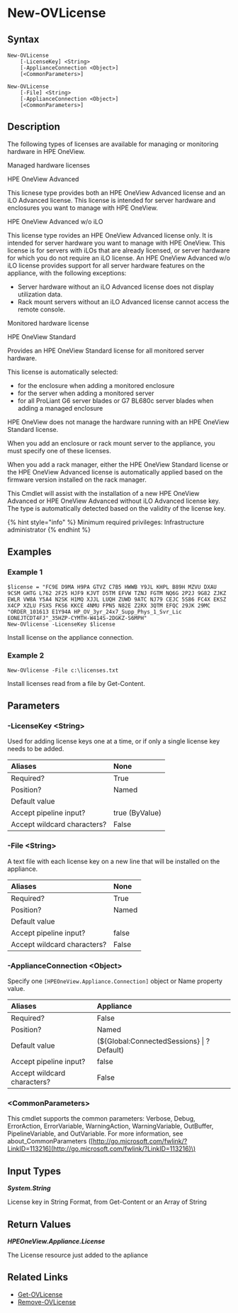 ﻿---
description: Install license on the appliance
---

# New-OVLicense

## Syntax

```text
New-OVLicense
    [-LicenseKey] <String>
    [-ApplianceConnection <Object>]
    [<CommonParameters>]
```

```text
New-OVLicense
    [-File] <String>
    [-ApplianceConnection <Object>]
    [<CommonParameters>]
```

## Description

The following types of licenses are available for managing or monitoring hardware in HPE OneView.

Managed hardware licenses

HPE OneView Advanced

This licnese type provides both an HPE OneView Advanced license and an iLO Advanced license.  This license is intended for server hardware and enclosures you want to manage with HPE OneView.

HPE OneView Advanced w/o iLO

This license type rovides an HPE OneView Advanced license only.  It is intended for server hardware you want to manage with HPE OneView. This license is for servers with iLOs that are already licensed, or server hardware for which you do not require an iLO license.  An HPE OneView Advanced w/o iLO license provides support for all server hardware features on the appliance, with the following exceptions:

*  Server hardware without an iLO Advanced license does not display utilization data.
*  Rack mount servers without an iLO Advanced license cannot access the remote console.

Monitored hardware license

HPE OneView Standard

Provides an HPE OneView Standard license for all monitored server hardware.

This license is automatically selected:

*  for the enclosure when adding a monitored enclosure
*  for the server when adding a monitored server
*  for all ProLiant G6 server blades or G7 BL680c server blades when adding a managed enclosure

HPE OneView does not manage the hardware running with an HPE OneView Standard license.

When you add an enclosure or rack mount server to the appliance, you must specify one of these licenses.

When you add a rack manager, either the HPE OneView Standard license or the HPE OneView Advanced license is automatically applied based on the firmware version installed on the rack manager.

This Cmdlet will assist with the installation of a new HPE OneView Advanced or HPE OneView Advanced without iLO Advanced license key.  The type is automatically detected based on the validity of the license key.

{% hint style="info" %}
Minimum required privileges: Infrastructure administrator
{% endhint %}

## Examples

###  Example 1 

```text
$license = "FC9E D9MA H9PA GTVZ C7B5 HWWB Y9JL KHPL B89H MZVU DXAU 9CSM GHTG L762 2F25 HJF9 KJVT D5TM EFVW TZNJ FGTM NQ6G 2P2J 9G82 ZJKZ EWLR VW8A Y5A4 N2SK H1MQ XJJL LUQH ZUWD 9ATC NJ79 CEJC 5S86 FC4X EKSZ X4CP XZLU FSXS FKS6 KKCE 4NMU FPN5 N82E Z2RX 3QTM EFQC 29JK 29MC "ORDER_101613 E1Y94A HP_OV_3yr_24x7_Supp_Phys_1_Svr_Lic EONEJTCDT4FJ"_35HZP-CYMTH-W414S-2DGKZ-S6MPH"
New-OVlicense -LicenseKey $license
```

Install license on the appliance connection.

###  Example 2 

```text
New-OVlicense -File c:\licenses.txt
```

Install licenses read from a file by Get-Content.

## Parameters

### -LicenseKey &lt;String&gt;

Used for adding license keys one at a time, or if only a single license key needs to be added.

| Aliases | None |
| :--- | :--- |
| Required? | True |
| Position? | Named |
| Default value |  |
| Accept pipeline input? | true (ByValue) |
| Accept wildcard characters? | False |

### -File &lt;String&gt;

A text file with each license key on a new line that will be installed on the appliance.

| Aliases | None |
| :--- | :--- |
| Required? | True |
| Position? | Named |
| Default value |  |
| Accept pipeline input? | false |
| Accept wildcard characters? | False |

### -ApplianceConnection &lt;Object&gt;

Specify one `[HPEOneView.Appliance.Connection]` object or Name property value.

| Aliases | Appliance |
| :--- | :--- |
| Required? | False |
| Position? | Named |
| Default value | (${Global:ConnectedSessions} &vert; ? Default) |
| Accept pipeline input? | false |
| Accept wildcard characters? | False |

### &lt;CommonParameters&gt;

This cmdlet supports the common parameters: Verbose, Debug, ErrorAction, ErrorVariable, WarningAction, WarningVariable, OutBuffer, PipelineVariable, and OutVariable. For more information, see about\_CommonParameters \([http://go.microsoft.com/fwlink/?LinkID=113216](http://go.microsoft.com/fwlink/?LinkID=113216)\)

## Input Types

_**System.String**_

License key in String Format, from Get-Content or an Array of String

## Return Values

_**HPEOneView.Appliance.License**_

The License resource just added to the apliance

## Related Links

* [Get-OVLicense](get-ovlicense.md)
* [Remove-OVLicense](remove-ovlicense.md)

